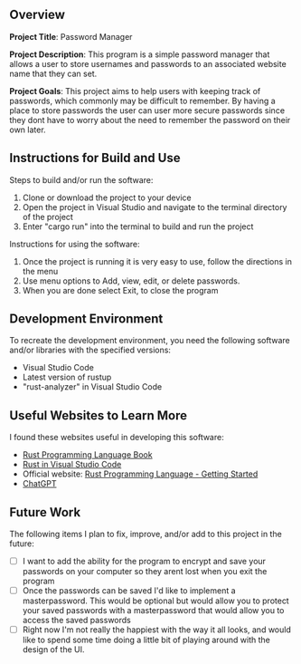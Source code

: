 ## Overview

**Project Title**: Password Manager

**Project Description**: This program is a simple password manager that allows a user to store 
usernames and passwords to an associated website name that they can set.

**Project Goals**: This project aims to help users with keeping track of passwords, which commonly may be difficult to remember.
By having a place to store passwords the user can user more secure passwords since they dont have to worry about the need to remember the password on their own later. 

## Instructions for Build and Use

Steps to build and/or run the software:

1. Clone or download the project to your device
2. Open the project in Visual Studio and navigate to the terminal directory of the project
3. Enter "cargo run" into the terminal to build and run the project

Instructions for using the software:

1. Once the project is running it is very easy to use, follow the directions in the menu
2. Use menu options to Add, view, edit, or delete passwords.
3. When you are done select Exit, to close the program

## Development Environment 

To recreate the development environment, you need the following software and/or libraries with the specified versions:

* Visual Studio Code
* Latest version of rustup
* "rust-analyzer" in Visual Studio Code

## Useful Websites to Learn More

I found these websites useful in developing this software:

* [Rust Programming Language Book]((https://doc.rust-lang.org/book/ch01-03-hello-cargo.html))
* [Rust in Visual Studio Code](https://code.visualstudio.com/docs/languages/rust)
* Official website: [Rust Programming Language - Getting Started](https://www.rust-lang.org/learn/get-started)
* [ChatGPT](https://chatgpt.com/)

## Future Work

The following items I plan to fix, improve, and/or add to this project in the future:

* [ ] I want to add the ability for the program to encrypt and save your passwords on your computer so they arent lost when you exit the program
* [ ] Once the passwords can be saved I'd like to implement a masterpassword. This would be optional but would allow you to protect your saved passwords with a masterpassword that would allow you to access the saved passwords
* [ ] Right now I'm not really the happiest with the way it all looks, and would like to spend some time doing a little bit of playing around with the design of the UI. 
